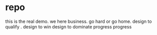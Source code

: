 # repo
this is the real demo.
we here business.
go hard or go home.
design to qualify .
design to win
design to dominate
progress
progress
